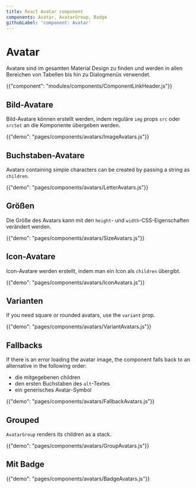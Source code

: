 ```yaml
---
title: React Avatar component
components: Avatar, AvatarGroup, Badge
githubLabel: 'component: Avatar'
---
```


# Avatar

<p class="description">Avatare sind im gesamten Material Design zu finden und werden in allen Bereichen von Tabellen bis hin zu Dialogmenüs verwendet.</p>

{{"component": "modules/components/ComponentLinkHeader.js"}}

## Bild-Avatare

Bild-Avatare können erstellt werden, indem reguläre `img` props `src` oder `srcSet` an die Komponente übergeben werden.

{{"demo": "pages/components/avatars/ImageAvatars.js"}}

## Buchstaben-Avatare

Avatars containing simple characters can be created by passing a string as `children`.

{{"demo": "pages/components/avatars/LetterAvatars.js"}}

## Größen

Die Größe des Avatars kann mit den `height`- und `width`-CSS-Eigenschaften verändert werden.

{{"demo": "pages/components/avatars/SizeAvatars.js"}}

## Icon-Avatare

Icon-Avatare werden erstellt, indem man ein Icon als `children` übergibt.

{{"demo": "pages/components/avatars/IconAvatars.js"}}

## Varianten

If you need square or rounded avatars, use the `variant` prop.

{{"demo": "pages/components/avatars/VariantAvatars.js"}}

## Fallbacks

If there is an error loading the avatar image, the component falls back to an alternative in the following order:

- die mitgegebenen children
- den ersten Buchstaben des `alt`-Textes
- ein generisches Avatar-Symbol

{{"demo": "pages/components/avatars/FallbackAvatars.js"}}

## Grouped

`AvatarGroup` renders its children as a stack.

{{"demo": "pages/components/avatars/GroupAvatars.js"}}

## Mit Badge

{{"demo": "pages/components/avatars/BadgeAvatars.js"}}
